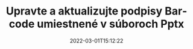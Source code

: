 ---
############################# Static ############################
layout: "auto-gen-signature"
date: 2022-03-01T15:12:22
draft: false
operation: Update
signaturetype: Barcode
fileformat: Pptx
productName: .NET
lang: sk
productCode: net
otherformats: pdf doc docx docm dot dotm dotx odt ott rtf xls xlsx xlsm xlsb csv ods ots xltx xltm ppt pptx pps ppsx odp otp potx potm pptm ppsm
breadcrumb: Put Barcode signature on Pptx for C#

############################# Head ############################
head_title: "Aktualizujte podpisy Barcode umiestnené v súboroch Pptx pomocou C#"
head_description: "Použite jednoduchý a zrozumiteľný kód .NET na aktualizáciu podpisov Barcode v podpísaných dokumentoch Pptx."

############################# Header ############################
title: "Upravte a aktualizujte podpisy Barcode umiestnené v súboroch Pptx"
description: "API pre .NET poskytuje funkcie pre aktualizácie podpisov Barcode v dokumentoch Pptx. Rýchlo a jednoducho aktualizujte elektronické podpisy vo svojich dokumentoch Pptx pomocou niekoľkých riadkov kódu C#."
bg_image: "https://cms.admin.containerize.com/templates/aspose/App_Themes/V3/images/bg/header1.png"
bg_overlay: false
button:
    enable: true

############################# SubMenu ############################
submenu:
    enable: true

    left:
        img_alt: "GroupDocs.Signature for .NET"
        image: "https://cms.admin.containerize.com/templates/groupdocs/images/product-logos/90x90-noborder/groupdocs-signature-net.png"
        product: "GroupDocs.Signature"
        platform: ".NET"



############################# About ############################
about:
    enable: true
    title: "Prečítajte si o funkciách rozhrania API služby GroupDocs.Signature for .NET"
    content: |
        Funkcia API [GroupDocs.Signature for .NET](https://products.groupdocs.com/signature/net/) obsahuje široký výber prostriedkov na spracovanie požadovaných formátov dokumentov pomocou elektronických podpisov. Podporuje široké spektrum elektronických podpisov, ako sú texty, obrázky, digitálne certifikáty, čiarové kódy, QR kódy, pečiatky alebo metadáta. Zákazníci môžu pridávať, odstraňovať, upravovať, overovať alebo vyhľadávať digitálne podpisy v súboroch PDF, dokumentoch MS Word, zošitoch MS Excel, prezentáciách MS PowerPoint, súboroch Adobe Photoshop a rôznych obrazových formátoch. K dispozícii je množstvo užitočných funkcií a nastavení.
    

############################# Steps ############################
steps:
    enable: true
    title_left: "Ako zmeniť Barcode podpisy vo vašom dokumente Pptx"
    content_left: |
        [GroupDocs.Signature for .NET](https://products.groupdocs.com/signature/net/) obsahuje užitočné funkcie, ako je aktualizácia podpisov Barcode umiestnených v dokumentoch Pptx. Umožňuje meniť funkcie podpisov bez dodatočného kódu.
        
        * Začnite vytvorením objektu Signature, ktorý prechádza ako cesta parametra konštruktora k dokumentu, ktorý sa má aktualizovať.
        * Potom vytvorte inštanciu príslušného konkrétneho objektu podpisu a nastavte jeho identifikátor a vlastnosti, ktoré je potrebné zmeniť.
        * Nakoniec zavolajte metódu Signature's Update odovzdaním konkrétneho objektu podpisu.
        * Spracujte aktualizáciu výsledkov na vaše upozornenie.

    title_right: "Požiadavky na systém"
    content_right: |
        GroupDocs.Signature for .NET sú podporované na všetkých hlavných platformách a operačných systémoch. Pred spustením nižšie uvedeného kódu sa uistite, že máte vo svojom systéme nainštalované nasledujúce predpoklady.

        * Operačné systémy: Microsoft Windows, Linux, MacOS
        * Vývojové prostredia: Microsoft Visual Studio, Xamarin, MonoDevelop
        * Frameworks: .NET Framework, .NET Standard, .NET Core, Mono
        * Stiahnite si najnovšiu verziu GroupDocs.Signature for .NET z [Nuget](https://www.nuget.org/packages/groupdocs.signature)
         
    code: |
        ```csharp    
                
        // Set up input Pptx file
        string filePath = "input.pptx";

        // Instantiate Signature for input file
        using (GroupDocs.Signature.Signature signature = new GroupDocs.Signature.Signature(filePath))
        {
                // Id of signature which is supposed to be updated
                // such Id might be got as a result of search operation
                string id = "07f83369-318b-41ad-a843-732417b912c2";

                // provide signature features to update
                // set up particular signature id
                BarcodeSignature signatureToUpdate = new BarcodeSignature(id)
                {
                    // specify signature width
                    Width = 300,
                    // specify signature height
                    Height = 50,
                    // set left position
                    Left = 80,
                    // set top position
                    Top = 100
                };

                // update signature
                bool updateResult = signature.Update(signatureToUpdate);

                // process updation result
                if (updateResult)
                {
                    Console.WriteLine("Signature was updated successfully!");
                }
        }
        ```

############################# Demos ############################
demos:
    enable: true
    title: "Aktualizácia podpisov Barcode na stránkach dokumentu - Živá ukážka"
    content: |
       Upravte rôzne elektronické podpisy dokumentu Pptx hneď teraz na webovej lokalite [GroupDocs.Signature App](https://products.groupdocs.app/signature/family).          

############################# More Formats ############################
more_formats:
    enable: true
    title: "Aktualizujte rôzne podpisy Barcode cez C#"
    content: |
        "Úprava digitálnych podpisov, ktoré sú umiestnené v rôznych formátoch dokumentov. Aktualizujte údaje podpisov bez dodatočného kódu."
    format: 
       
       
back_to_top:
    enable: true
---